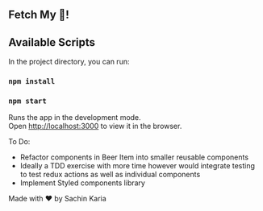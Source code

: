 ## Fetch My :beer:!
## Available Scripts

In the project directory, you can run:

### `npm install`
### `npm start`

Runs the app in the development mode.<br>
Open [http://localhost:3000](http://localhost:3000) to view it in the browser.


To Do:

- Refactor components in Beer Item into smaller reusable components
- Ideally a TDD exercise with more time however would integrate testing to test redux actions as well as individual components
- Implement Styled components library

Made with :heart: by Sachin Karia